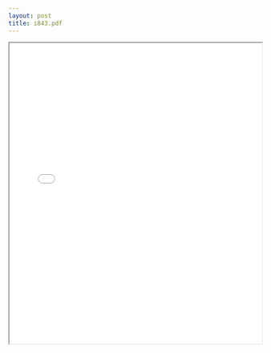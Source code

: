 ```yaml
---
layout: post
title: i843.pdf
---
```


<div class="pdf-container">
<iframe src="/irs.ea/assets/pdfs/i843.pdf" height="600" width="100%" allowFullScreen="true"></iframe>
</div>

